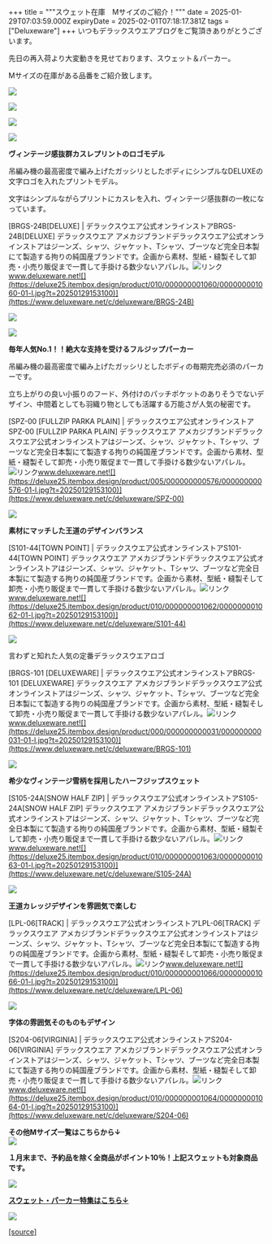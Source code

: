 +++
title = """スウェット在庫　Mサイズのご紹介！"""
date = 2025-01-29T07:03:59.000Z
expiryDate = 2025-02-01T07:18:17.381Z
tags = ["Deluxeware"]
+++
いつもデラックスウエアブログをご覧頂きありがとうございます。

先日の再入荷より大変動きを見せております、スウェット＆パーカー。

Mサイズの在庫がある品番をご紹介致します。

[![](https://stat.ameba.jp/user_images/20250127/13/deluxeware/6c/d9/j/o0930010015537666152.jpg)](https://www.deluxeware.net/f/sweatMsize)

[![](https://stat.ameba.jp/user_images/20250129/15/deluxeware/c6/55/j/o0800100015538398163.jpg)](https://stat.ameba.jp/user_images/20250129/15/deluxeware/c6/55/j/o0800100015538398163.jpg)

[![](https://stat.ameba.jp/user_images/20250129/15/deluxeware/0e/b8/j/o0800100015538398168.jpg)](https://stat.ameba.jp/user_images/20250129/15/deluxeware/0e/b8/j/o0800100015538398168.jpg)

[![](https://stat.ameba.jp/user_images/20250129/15/deluxeware/72/d3/j/o0800100015538398173.jpg)](https://stat.ameba.jp/user_images/20250129/15/deluxeware/72/d3/j/o0800100015538398173.jpg)

**ヴィンテージ感抜群カスレプリントのロゴモデル**

吊編み機の最高密度で編み上げたガッシリとしたボディにシンプルなDELUXEの文字ロゴを入れたプリントモデル。

文字はシンプルながらプリントにカスレを入れ、ヴィンテージ感抜群の一枚になっています。

[BRGS-24B\[DELUXE\] | デラックスウエア公式オンラインストアBRGS-24B\[DELUXE\] デラックスウエア アメカジブランドデラックスウエア公式オンラインストアはジーンズ、シャツ、ジャケット、Tシャツ、ブーツなど完全日本製にて製造する拘りの純国産ブランドです。企画から素材、型紙・縫製そして卸売・小売り販促まで一貫して手掛ける数少ないアパレル。![リンク](https://c.stat100.ameba.jp/ameblo/symbols/v3.20.0/svg/gray/editor_link.svg)www.deluxeware.net![](https://deluxe25.itembox.design/product/010/000000001060/000000001060-01-l.jpg?t=20250129153100)](https://www.deluxeware.net/c/deluxeware/BRGS-24B)

[![](https://stat.ameba.jp/user_images/20250129/15/deluxeware/a6/a8/j/o0800100015538398176.jpg)](https://stat.ameba.jp/user_images/20250129/15/deluxeware/a6/a8/j/o0800100015538398176.jpg)

[![](https://stat.ameba.jp/user_images/20250129/15/deluxeware/77/66/j/o0800100015538398181.jpg)](https://stat.ameba.jp/user_images/20250129/15/deluxeware/77/66/j/o0800100015538398181.jpg)

**毎年人気No.1！！絶大な支持を受けるフルジップパーカー**

吊編み機の最高密度で編み上げたガッシリとしたボディの毎期完売必須のパーカーです。

立ち上がりの良い小振りのフード、外付けのパッチポケットのありそうでないデザイン、中間着としても羽織り物としても活躍する万能さが人気の秘密です。

[SPZ-00 \[FULLZIP PARKA PLAIN\] | デラックスウエア公式オンラインストアSPZ-00 \[FULLZIP PARKA PLAIN\] デラックスウエア アメカジブランドデラックスウエア公式オンラインストアはジーンズ、シャツ、ジャケット、Tシャツ、ブーツなど完全日本製にて製造する拘りの純国産ブランドです。企画から素材、型紙・縫製そして卸売・小売り販促まで一貫して手掛ける数少ないアパレル。![リンク](https://c.stat100.ameba.jp/ameblo/symbols/v3.20.0/svg/gray/editor_link.svg)www.deluxeware.net![](https://deluxe25.itembox.design/product/005/000000000576/000000000576-01-l.jpg?t=20250129153100)](https://www.deluxeware.net/c/deluxeware/SPZ-00)

[![](https://stat.ameba.jp/user_images/20250129/15/deluxeware/28/c8/j/o0800080015538400127.jpg)](https://stat.ameba.jp/user_images/20250129/15/deluxeware/28/c8/j/o0800080015538400127.jpg)

**素材にマッチした王道のデザインバランス**

[S101-44\[TOWN POINT\] | デラックスウエア公式オンラインストアS101-44\[TOWN POINT\] デラックスウエア アメカジブランドデラックスウエア公式オンラインストアはジーンズ、シャツ、ジャケット、Tシャツ、ブーツなど完全日本製にて製造する拘りの純国産ブランドです。企画から素材、型紙・縫製そして卸売・小売り販促まで一貫して手掛ける数少ないアパレル。![リンク](https://c.stat100.ameba.jp/ameblo/symbols/v3.20.0/svg/gray/editor_link.svg)www.deluxeware.net![](https://deluxe25.itembox.design/product/010/000000001062/000000001062-01-l.jpg?t=20250129153100)](https://www.deluxeware.net/c/deluxeware/S101-44)

[![](https://stat.ameba.jp/user_images/20250129/15/deluxeware/90/9f/j/o0800080015538398533.jpg)](https://stat.ameba.jp/user_images/20250129/15/deluxeware/90/9f/j/o0800080015538398533.jpg)

言わずと知れた人気の定番デラックスウエアロゴ

[BRGS-101 \[DELUXEWARE\] | デラックスウエア公式オンラインストアBRGS-101 \[DELUXEWARE\] デラックスウエア アメカジブランドデラックスウエア公式オンラインストアはジーンズ、シャツ、ジャケット、Tシャツ、ブーツなど完全日本製にて製造する拘りの純国産ブランドです。企画から素材、型紙・縫製そして卸売・小売り販促まで一貫して手掛ける数少ないアパレル。![リンク](https://c.stat100.ameba.jp/ameblo/symbols/v3.20.0/svg/gray/editor_link.svg)www.deluxeware.net![](https://deluxe25.itembox.design/product/000/000000000031/000000000031-01-l.jpg?t=20250129153100)](https://www.deluxeware.net/c/deluxeware/BRGS-101)

[![](https://stat.ameba.jp/user_images/20250129/16/deluxeware/70/b3/j/o0800080015538403058.jpg)](https://stat.ameba.jp/user_images/20250129/16/deluxeware/70/b3/j/o0800080015538403058.jpg)

**希少なヴィンテージ雪柄を採用したハーフジップスウェット**

[S105-24A\[SNOW HALF ZIP\] | デラックスウエア公式オンラインストアS105-24A\[SNOW HALF ZIP\] デラックスウエア アメカジブランドデラックスウエア公式オンラインストアはジーンズ、シャツ、ジャケット、Tシャツ、ブーツなど完全日本製にて製造する拘りの純国産ブランドです。企画から素材、型紙・縫製そして卸売・小売り販促まで一貫して手掛ける数少ないアパレル。![リンク](https://c.stat100.ameba.jp/ameblo/symbols/v3.20.0/svg/gray/editor_link.svg)www.deluxeware.net![](https://deluxe25.itembox.design/product/010/000000001063/000000001063-01-l.jpg?t=20250129153100)](https://www.deluxeware.net/c/deluxeware/S105-24A)

![](https://stat.ameba.jp/user_images/20250129/15/deluxeware/7e/4e/j/o0800080015538398537.jpg)

**王道カレッジデザインを雰囲気で楽しむ**

[LPL-06\[TRACK\] | デラックスウエア公式オンラインストアLPL-06\[TRACK\] デラックスウエア アメカジブランドデラックスウエア公式オンラインストアはジーンズ、シャツ、ジャケット、Tシャツ、ブーツなど完全日本製にて製造する拘りの純国産ブランドです。企画から素材、型紙・縫製そして卸売・小売り販促まで一貫して手掛ける数少ないアパレル。![リンク](https://c.stat100.ameba.jp/ameblo/symbols/v3.20.0/svg/gray/editor_link.svg)www.deluxeware.net![](https://deluxe25.itembox.design/product/010/000000001066/000000001066-01-l.jpg?t=20250129153100)](https://www.deluxeware.net/c/deluxeware/LPL-06)

[![](https://stat.ameba.jp/user_images/20250129/15/deluxeware/1c/c2/j/o0800080015538400135.jpg)](https://stat.ameba.jp/user_images/20250129/15/deluxeware/1c/c2/j/o0800080015538400135.jpg)

**字体の雰囲気そのものもデザイン**

[S204-06\[VIRGINIA\] | デラックスウエア公式オンラインストアS204-06\[VIRGINIA\] デラックスウエア アメカジブランドデラックスウエア公式オンラインストアはジーンズ、シャツ、ジャケット、Tシャツ、ブーツなど完全日本製にて製造する拘りの純国産ブランドです。企画から素材、型紙・縫製そして卸売・小売り販促まで一貫して手掛ける数少ないアパレル。![リンク](https://c.stat100.ameba.jp/ameblo/symbols/v3.20.0/svg/gray/editor_link.svg)www.deluxeware.net![](https://deluxe25.itembox.design/product/010/000000001064/000000001064-01-l.jpg?t=20250129153100)](https://www.deluxeware.net/c/deluxeware/S204-06)

**その他Mサイズ一覧はこちらから↓**  
[![](https://stat.ameba.jp/user_images/20250127/13/deluxeware/6c/d9/j/o0930010015537666152.jpg)](https://www.deluxeware.net/f/sweatMsize)

**１月末まで、予約品を除く全商品がポイント10％！上記スウェットも対象商品です。**

[![](https://stat.ameba.jp/user_images/20250124/16/deluxeware/d3/bf/j/o1200050015536602248.jpg?caw=800)](https://www.deluxeware.net/)

[**スウェット・パーカー特集はこちら↓**](https://www.deluxeware.net/c/sweathoodie)

[![](https://stat.ameba.jp/user_images/20250120/17/deluxeware/7f/2c/j/o1200050015535259494.jpg?caw=800)](https://www.deluxeware.net/c/sweathoodie)

[[source]](https://ameblo.jp/deluxeware/entry-12884315141.html)
